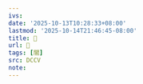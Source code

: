 ```yaml
---
ivs:
date: '2025-10-13T10:28:33+08:00'
lastmod: '2025-10-14T21:46:45-08:00'
title: 􃠩
url: 􃠩
tags: [闇]
src: DCCV
note:
---
```

